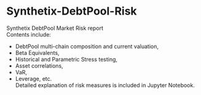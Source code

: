 # Synthetix-DebtPool-Risk    
Synthetix DebtPool Market Risk report    
Contents include:   
- DebtPool multi-chain composition and current valuation, 
- Beta Equivalents, 
- Historical and Parametric Stress testing, 
- Asset correlations, 
- VaR, 
- Leverage, etc.    
Detailed explanation of risk measures is included in Jupyter Notebook.
